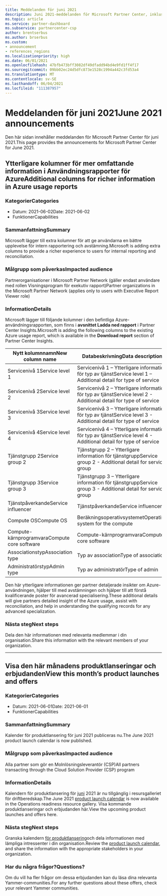 ```yaml
---
title: Meddelanden för juni 2021
description: Juni 2021-meddelanden för Microsoft Partner Center, inklusive nya funktioner, kampanjer, erbjudanden, marknader eller ändringar i befintliga erbjudanden.
ms.topic: article
ms.service: partner-dashboard
ms.subservice: partnercenter-csp
author: brentserbus
ms.author: brserbus
ms.custom:
- announcement
- references_regions
ms.localizationpriority: high
ms.date: 06/01/2021
ms.openlocfilehash: 47bfb473bff3082df49dfadd94bd4e9fd1ff4f17
ms.sourcegitcommit: 09bb02ec24d5dfc873e1528c1994a442c3fd53a4
ms.translationtype: MT
ms.contentlocale: sv-SE
ms.lasthandoff: 06/04/2021
ms.locfileid: "111387957"
---
```

# <a name="june-2021-announcements"></a><span data-ttu-id="35920-103">Meddelanden för juni 2021</span><span class="sxs-lookup"><span data-stu-id="35920-103">June 2021 announcements</span></span>

<span data-ttu-id="35920-104">Den här sidan innehåller meddelanden för Microsoft Partner Center för juni 2021.</span><span class="sxs-lookup"><span data-stu-id="35920-104">This page provides the announcements for Microsoft Partner Center for June 2021.</span></span>

## <a name="additional-columns-for-richer-information-in-azure-usage-reports"></a><a name="2"></a><span data-ttu-id="35920-105">Ytterligare kolumner för mer omfattande information i Användningsrapporter för Azure</span><span class="sxs-lookup"><span data-stu-id="35920-105">Additional columns for richer information in Azure usage reports</span></span>

### <a name="categories"></a><span data-ttu-id="35920-106">Kategorier</span><span class="sxs-lookup"><span data-stu-id="35920-106">Categories</span></span>

- <span data-ttu-id="35920-107">Datum: 2021-06-02</span><span class="sxs-lookup"><span data-stu-id="35920-107">Date: 2021-06-02</span></span>
- <span data-ttu-id="35920-108">Funktioner</span><span class="sxs-lookup"><span data-stu-id="35920-108">Capabilities</span></span>

### <a name="summary"></a><span data-ttu-id="35920-109">Sammanfattning</span><span class="sxs-lookup"><span data-stu-id="35920-109">Summary</span></span>

<span data-ttu-id="35920-110">Microsoft lägger till extra kolumner för att ge användarna en bättre upplevelse för intern rapportering och avstämning.</span><span class="sxs-lookup"><span data-stu-id="35920-110">Microsoft is adding extra columns to provide a richer experience to users for internal reporting and reconciliation.</span></span>

### <a name="impacted-audience"></a><span data-ttu-id="35920-111">Målgrupp som påverkas</span><span class="sxs-lookup"><span data-stu-id="35920-111">Impacted audience</span></span>

<span data-ttu-id="35920-112">Partnerorganisationer i Microsoft Partner Network (gäller endast användare med rollen Visningsprogram för exekutiv rapport)</span><span class="sxs-lookup"><span data-stu-id="35920-112">Partner organizations in the Microsoft Partner Network (applies only to users with Executive Report Viewer role)</span></span>

### <a name="details"></a><span data-ttu-id="35920-113">Information</span><span class="sxs-lookup"><span data-stu-id="35920-113">Details</span></span>

<span data-ttu-id="35920-114">Microsoft lägger till följande kolumner i den befintliga Azure-användningsrapporten, som finns i **avsnittet Ladda ned rapport** i Partner Center Insights.</span><span class="sxs-lookup"><span data-stu-id="35920-114">Microsoft is adding the following columns to the existing Azure usage report, which is available in the **Download report** section of Partner Center Insights.</span></span>

| <span data-ttu-id="35920-115">Nytt kolumnnamn</span><span class="sxs-lookup"><span data-stu-id="35920-115">New column name</span></span> | <span data-ttu-id="35920-116">Databeskrivning</span><span class="sxs-lookup"><span data-stu-id="35920-116">Data description</span></span> |
|----------------|---------------------|
| <span data-ttu-id="35920-117">Servicenivå 1</span><span class="sxs-lookup"><span data-stu-id="35920-117">Service level 1</span></span> | <span data-ttu-id="35920-118">Servicenivå 1 – Ytterligare information för typ av tjänst</span><span class="sxs-lookup"><span data-stu-id="35920-118">Service level 1 – Additional detail for type of service</span></span> |
| <span data-ttu-id="35920-119">Servicenivå 2</span><span class="sxs-lookup"><span data-stu-id="35920-119">Service level 2</span></span> | <span data-ttu-id="35920-120">Servicenivå 2 – Ytterligare information för typ av tjänst</span><span class="sxs-lookup"><span data-stu-id="35920-120">Service level 2 - Additional detail for type of service</span></span> |
| <span data-ttu-id="35920-121">Servicenivå 3</span><span class="sxs-lookup"><span data-stu-id="35920-121">Service level 3</span></span> | <span data-ttu-id="35920-122">Servicenivå 3 – Ytterligare information för typ av tjänst</span><span class="sxs-lookup"><span data-stu-id="35920-122">Service level 3 - Additional detail for type of service</span></span> |
| <span data-ttu-id="35920-123">Servicenivå 4</span><span class="sxs-lookup"><span data-stu-id="35920-123">Service level 4</span></span> | <span data-ttu-id="35920-124">Servicenivå 4 – Ytterligare information för typ av tjänst</span><span class="sxs-lookup"><span data-stu-id="35920-124">Service level 4 - Additional detail for type of service</span></span> |
| <span data-ttu-id="35920-125">Tjänstgrupp 2</span><span class="sxs-lookup"><span data-stu-id="35920-125">Service group 2</span></span> | <span data-ttu-id="35920-126">Tjänstgrupp 2 – Ytterligare information för tjänstgrupp</span><span class="sxs-lookup"><span data-stu-id="35920-126">Service group 2 - Additional detail for service group</span></span> |
| <span data-ttu-id="35920-127">Tjänstgrupp 3</span><span class="sxs-lookup"><span data-stu-id="35920-127">Service group 3</span></span> | <span data-ttu-id="35920-128">Tjänstgrupp 3 – Ytterligare information för tjänstgrupp</span><span class="sxs-lookup"><span data-stu-id="35920-128">Service group 3 - Additional detail for service group</span></span> |
| <span data-ttu-id="35920-129">Tjänstpåverkande</span><span class="sxs-lookup"><span data-stu-id="35920-129">Service influencer</span></span> | <span data-ttu-id="35920-130">Tjänstpåverkande</span><span class="sxs-lookup"><span data-stu-id="35920-130">Service influencer</span></span> |
| <span data-ttu-id="35920-131">Compute OS</span><span class="sxs-lookup"><span data-stu-id="35920-131">Compute OS</span></span> | <span data-ttu-id="35920-132">Beräkningsoperativsystemet</span><span class="sxs-lookup"><span data-stu-id="35920-132">Operating system for the compute</span></span> |
| <span data-ttu-id="35920-133">Compute-kärnprogramvara</span><span class="sxs-lookup"><span data-stu-id="35920-133">Compute core software</span></span> | <span data-ttu-id="35920-134">Compute-kärnprogramvara</span><span class="sxs-lookup"><span data-stu-id="35920-134">Compute core software</span></span> |
| <span data-ttu-id="35920-135">Associationstyp</span><span class="sxs-lookup"><span data-stu-id="35920-135">Association type</span></span> | <span data-ttu-id="35920-136">Typ av association</span><span class="sxs-lookup"><span data-stu-id="35920-136">Type of association</span></span> |
| <span data-ttu-id="35920-137">Administratörstyp</span><span class="sxs-lookup"><span data-stu-id="35920-137">Admin type</span></span> | <span data-ttu-id="35920-138">Typ av administratör</span><span class="sxs-lookup"><span data-stu-id="35920-138">Type of admin</span></span> |

<span data-ttu-id="35920-139">Den här ytterligare informationen ger partner detaljerade insikter om Azure-användningen, hjälper till med avstämningen och hjälper till att förstå kvalificerande poster för avancerad specialisering.</span><span class="sxs-lookup"><span data-stu-id="35920-139">These additional details will give partners detailed insight of the Azure usage, assist with reconciliation, and help in understanding the qualifying records for any advanced specialization.</span></span>

### <a name="next-steps"></a><span data-ttu-id="35920-140">Nästa steg</span><span class="sxs-lookup"><span data-stu-id="35920-140">Next steps</span></span>

<span data-ttu-id="35920-141">Dela den här informationen med relevanta medlemmar i din organisation.</span><span class="sxs-lookup"><span data-stu-id="35920-141">Share this information with the relevant members of your organization.</span></span>

________________
## <a name="view-this-months-product-launches-and-offers"></a><a name="1"></a><span data-ttu-id="35920-142">Visa den här månadens produktlanseringar och erbjudanden</span><span class="sxs-lookup"><span data-stu-id="35920-142">View this month’s product launches and offers</span></span>

### <a name="categories"></a><span data-ttu-id="35920-143">Kategorier</span><span class="sxs-lookup"><span data-stu-id="35920-143">Categories</span></span>

- <span data-ttu-id="35920-144">Datum: 2021-06-01</span><span class="sxs-lookup"><span data-stu-id="35920-144">Date: 2021-06-01</span></span>
- <span data-ttu-id="35920-145">Funktioner</span><span class="sxs-lookup"><span data-stu-id="35920-145">Capabilities</span></span>

### <a name="summary"></a><span data-ttu-id="35920-146">Sammanfattning</span><span class="sxs-lookup"><span data-stu-id="35920-146">Summary</span></span>

<span data-ttu-id="35920-147">Kalender för produktlansering för juni 2021 publiceras nu.</span><span class="sxs-lookup"><span data-stu-id="35920-147">The June 2021 product launch calendar is now published.</span></span>

### <a name="impacted-audience"></a><span data-ttu-id="35920-148">Målgrupp som påverkas</span><span class="sxs-lookup"><span data-stu-id="35920-148">Impacted audience</span></span>

<span data-ttu-id="35920-149">Alla partner som gör en Molnlösningsleverantör (CSP)</span><span class="sxs-lookup"><span data-stu-id="35920-149">All partners transacting through the Cloud Solution Provider (CSP) program</span></span>

### <a name="details"></a><span data-ttu-id="35920-150">Information</span><span class="sxs-lookup"><span data-stu-id="35920-150">Details</span></span>

<span data-ttu-id="35920-151">Kalendern för produktlansering för [juni](https://partner.microsoft.com/resources/collection/product-launch-calendar-collection#/) 2021 är nu tillgänglig i resursgalleriet för driftberedskap.</span><span class="sxs-lookup"><span data-stu-id="35920-151">The June 2021 [product launch calendar](https://partner.microsoft.com/resources/collection/product-launch-calendar-collection#/) is now available in the Operations readiness resource gallery.</span></span> <span data-ttu-id="35920-152">Visa kommande produktlanseringar och erbjudanden här.</span><span class="sxs-lookup"><span data-stu-id="35920-152">View the upcoming product launches and offers here.</span></span>

### <a name="next-steps"></a><span data-ttu-id="35920-153">Nästa steg</span><span class="sxs-lookup"><span data-stu-id="35920-153">Next steps</span></span>

<span data-ttu-id="35920-154">Granska kalendern [för produktlansering](https://partner.microsoft.com/resources/collection/product-launch-calendar-collection#/)och dela informationen med lämpliga intressenter i din organisation.</span><span class="sxs-lookup"><span data-stu-id="35920-154">Review the [product launch calendar](https://partner.microsoft.com/resources/collection/product-launch-calendar-collection#/), and share the information with the appropriate stakeholders in your organization.</span></span>  

### <a name="questions"></a><span data-ttu-id="35920-155">Har du några frågor?</span><span class="sxs-lookup"><span data-stu-id="35920-155">Questions?</span></span>

<span data-ttu-id="35920-156">Om du vill ha fler frågor om dessa erbjudanden kan du läsa dina relevanta Yammer-communities.</span><span class="sxs-lookup"><span data-stu-id="35920-156">For any further questions about these offers, check your relevant Yammer communities.</span></span>